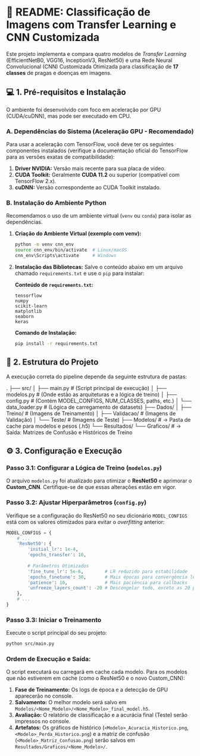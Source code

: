 # 📄 README: Classificação de Imagens com Transfer Learning e CNN Customizada

Este projeto implementa e compara quatro modelos de *Transfer Learning* (EfficientNetB0, VGG16, InceptionV3, ResNet50) e uma Rede Neural Convolucional (CNN) Customizada Otimizada para classificação de **17 classes** de pragas e doenças em imagens.

## 💻 1. Pré-requisitos e Instalação

O ambiente foi desenvolvido com foco em aceleração por GPU (CUDA/cuDNN), mas pode ser executado em CPU.

### A. Dependências do Sistema (Aceleração GPU - Recomendado)

Para usar a aceleração com TensorFlow, você deve ter os seguintes componentes instalados (verifique a documentação oficial do TensorFlow para as versões exatas de compatibilidade):

1.  **Driver NVIDIA:** Versão mais recente para sua placa de vídeo.
2.  **CUDA Toolkit:** Geralmente **CUDA 11.2** ou superior (compatível com TensorFlow 2.x).
3.  **cuDNN:** Versão correspondente ao CUDA Toolkit instalado.

### B. Instalação do Ambiente Python

Recomendamos o uso de um ambiente virtual (`venv` ou `conda`) para isolar as dependências.

1.  **Criação do Ambiente Virtual (exemplo com venv):**
    ```bash
    python -m venv cnn_env
    source cnn_env/bin/activate  # Linux/macOS
    cnn_env\Scripts\activate     # Windows
    ```

2.  **Instalação das Bibliotecas:**
    Salve o conteúdo abaixo em um arquivo chamado `requirements.txt` e use o `pip` para instalar:

    **Conteúdo de `requirements.txt`:**
    ```
    tensorflow
    numpy
    scikit-learn
    matplotlib
    seaborn
    keras
    ```

    **Comando de Instalação:**
    ```bash
    pip install -r requirements.txt
    ```

## 📂 2. Estrutura do Projeto

A execução correta do pipeline depende da seguinte estrutura de pastas:

. ├── src/ │ ├── main.py # (Script principal de execução) │ ├── modelos.py # (Onde estão as arquiteturas e a lógica de treino) │ ├── config.py # (Contém MODEL_CONFIGS, NUM_CLASSES, paths, etc.) │ └── data_loader.py # (Lógica de carregamento de datasets) ├── Dados/ │ ├── Treino/ # (Imagens de Treinamento) │ ├── Validacao/ # (Imagens de Validação) │ └── Teste/ # (Imagens de Teste) ├── Modelos/ # -> Pasta de cache para modelos e pesos (.h5) └── Resultados/ └── Graficos/ # -> Saída: Matrizes de Confusão e Históricos de Treino

## ⚙️ 3. Configuração e Execução

### Passo 3.1: Configurar a Lógica de Treino (`modelos.py`)

O arquivo `modelos.py` foi atualizado para otimizar o **ResNet50** e aprimorar o **Custom_CNN**. Certifique-se de que essas alterações estão em vigor.

### Passo 3.2: Ajustar Hiperparâmetros (`config.py`)

Verifique se a configuração do ResNet50 no seu dicionário `MODEL_CONFIGS` está com os valores otimizados para evitar o *overfitting* anterior:

```python
MODEL_CONFIGS = {
    # ...
    'ResNet50': {
        'initial_lr': 1e-4,
        'epochs_transfer': 10,
        
        # Parâmetros Otimizados
        'fine_tune_lr': 5e-6,        # LR reduzido para estabilidade
        'epochs_finetune': 30,       # Mais épocas para convergência lenta
        'patience': 10,              # Mais paciência para callbacks
        'unfreeze_layers_count': -20 # Descongelar tudo, exceto as 20 primeiras
    },
    # ...
}
```

### Passo 3.3: Iniciar o Treinamento

Execute o script principal do seu projeto:

```bash
python src/main.py
```

### Ordem de Execução e Saída:

O script executará ou carregará em cache cada modelo. Para os modelos que não estiverem em cache (como o ResNet50 e o novo Custom_CNN):

1.  **Fase de Treinamento:** Os logs de época e a detecção de GPU aparecerão no console.
2.  **Salvamento:** O melhor modelo será salvo em `Modelos/<Nome_Modelo>/<Nome_Modelo>_final_model.h5`.
3.  **Avaliação:** O relatório de classificação e a acurácia final (Teste) serão impressos no console.
4.  **Artefatos:** Os gráficos de histórico (`<Modelo>_Acuracia_Historico.png`, `<Modelo>_Perda_Historico.png`) e a matriz de confusão (`<Modelo>_Matriz_Confusao.png`) serão salvos em `Resultados/Graficos/<Nome_Modelo>/`.